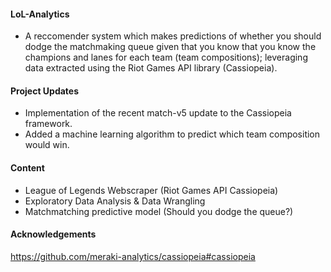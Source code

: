 #### LoL-Analytics ####
- A reccomender system which makes predictions of whether you should dodge the matchmaking queue given that you know that you know the champions and lanes for each team (team compositions); leveraging data extracted using the Riot Games API library (Cassiopeia). 

#### Project Updates ####
- Implementation of the recent match-v5 update to the Cassiopeia framework.
- Added a machine learning algorithm to predict which team composition would win.

#### Content ####
- League of Legends Webscraper (Riot Games API Cassiopeia)
- Exploratory Data Analysis & Data Wrangling
- Matchmatching predictive model (Should you dodge the queue?)

#### Acknowledgements ####
https://github.com/meraki-analytics/cassiopeia#cassiopeia
